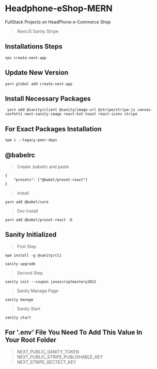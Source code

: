 # Headphone-eShop-MERN

FullStack Projects on HeadPhone e-Commerce Shop

> NextJS
> Sanity
> Stripe

## Installations Steps

    npx create-next-app

## Update New Version

    yarn global add create-next-app

## Install Necessary Packages

     yarn add @sanity/client @sanity/image-url @stripe/stripe-js canvas-confetti next-sanity-image react-hot-toast react-icons stripe

## For Exact Packages Installation

    npm i --legacy-peer-deps

## @babelrc

> Create .babelrc and paste

    {
        "presets": ["@babel/preset-react"]
    }

> Install

    yarn add @babel/core

> Dev Install

    yarn add @babel/preset-react -D

## Sanity Initialized

> First Step

    npm install -g @sanity/cli

    sanity upgrade

> Second Step

    sanity init --coupon javascriptmastery2022

> Sanity Manage Page

    sanity manage

> Sanity Start

    sanity start

## For '.env' File You Need To Add This Value In Your Root Folder

> NEXT_PUBLIC_SANITY_TOKEN
> NEXT_PUBLIC_STRIPE_PUBLISHABLE_KEY
> NEXT_STRIPE_SECTECT_KEY
